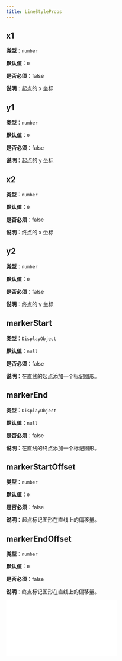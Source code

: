 ```yaml
---
title: LineStyleProps
---
```


## x1

**类型**：`number`

**默认值**：`0`

**是否必须**：false

**说明**：起点的 x 坐标

## y1

**类型**：`number`

**默认值**：`0`

**是否必须**：false

**说明**：起点的 y 坐标

## x2

**类型**：`number`

**默认值**：`0`

**是否必须**：false

**说明**：终点的 x 坐标

## y2

**类型**：`number`

**默认值**：`0`

**是否必须**：false

**说明**：终点的 y 坐标

## markerStart

**类型**：`DisplayObject`

**默认值**：`null`

**是否必须**：false

**说明**：在直线的起点添加一个标记图形。

## markerEnd

**类型**：`DisplayObject`

**默认值**：`null`

**是否必须**：false

**说明**：在直线的终点添加一个标记图形。

## markerStartOffset

**类型**：`number`

**默认值**：`0`

**是否必须**：false

**说明**：起点标记图形在直线上的偏移量。

## markerEndOffset

**类型**：`number`

**默认值**：`0`

**是否必须**：false

**说明**：终点标记图形在直线上的偏移量。

<embed src="./BaseStyleProps.zh.md"></embed>
